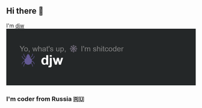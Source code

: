 ## Hi there 👋
I'm [djw](https://github.com/) ![](https://github.com/djwcode/djwcode/blob/main/header.png) 
### I'm coder from Russia 🇷🇺
